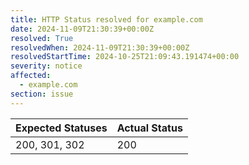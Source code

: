 ```yaml
---
title: HTTP Status resolved for example.com
date: 2024-11-09T21:30:39+00:00Z
resolved: True
resolvedWhen: 2024-11-09T21:30:39+00:00Z
resolvedStartTime: 2024-10-25T21:09:43.191474+00:00
severity: notice
affected:
  - example.com
section: issue
---
```


| Expected Statuses | Actual Status  |
|-------------------|----------------|
| 200, 301, 302 | 200 |
